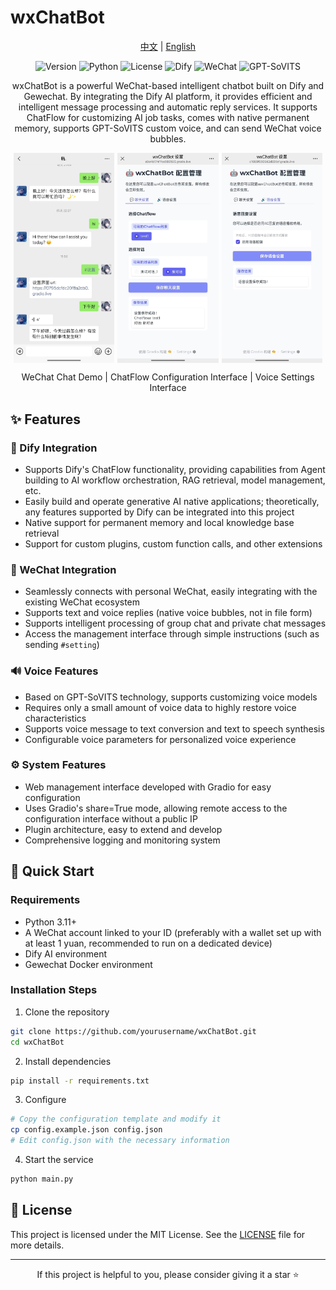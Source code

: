 # wxChatBot

<div align="center">
  <a href="../../README.md">中文</a> | 
  <a href="README.md">English</a>
</div>

<div align="center">

![Version](https://img.shields.io/badge/version-1.0.0-blue)
![Python](https://img.shields.io/badge/Python-3.11+-green)
![License](https://img.shields.io/badge/license-MIT-orange)
![Dify](https://img.shields.io/badge/Dify-Powered-purple)
![WeChat](https://img.shields.io/badge/WeChat-Work-brightgreen)
![GPT-SoVITS](https://img.shields.io/badge/GPT--SoVITS-Enabled-red)

</div>

<p align="center">wxChatBot is a powerful WeChat-based intelligent chatbot built on Dify and Gewechat. By integrating the Dify AI platform, it provides efficient and intelligent message processing and automatic reply services. It supports ChatFlow for customizing AI job tasks, comes with native permanent memory, supports GPT-SoVITS custom voice, and can send WeChat voice bubbles.</p>

<div align="center" style="display: flex; justify-content: center; flex-wrap: nowrap; gap: 5px; max-width: 100%; overflow-x: auto;">
  <img src="../../docs/images/wxchat_demo.jpg" alt="WeChat Chat Demo" width="32%" style="max-width: 32%;">
  <img src="../../docs/images/settings_chatflow.jpg" alt="Feature Display" width="32%" style="max-width: 32%;">
  <img src="../../docs/images/settings_voice.jpg" alt="Voice Settings Interface" width="32%" style="max-width: 32%;">
</div>
<p align="center">WeChat Chat Demo | ChatFlow Configuration Interface | Voice Settings Interface</p>


## ✨ Features

### 🤖 Dify Integration
- Supports Dify's ChatFlow functionality, providing capabilities from Agent building to AI workflow orchestration, RAG retrieval, model management, etc.
- Easily build and operate generative AI native applications; theoretically, any features supported by Dify can be integrated into this project
- Native support for permanent memory and local knowledge base retrieval
- Support for custom plugins, custom function calls, and other extensions

### 📱 WeChat Integration
- Seamlessly connects with personal WeChat, easily integrating with the existing WeChat ecosystem
- Supports text and voice replies (native voice bubbles, not in file form)
- Supports intelligent processing of group chat and private chat messages
- Access the management interface through simple instructions (such as sending `#setting`)

### 🔊 Voice Features
- Based on GPT-SoVITS technology, supports customizing voice models
- Requires only a small amount of voice data to highly restore voice characteristics
- Supports voice message to text conversion and text to speech synthesis
- Configurable voice parameters for personalized voice experience

### ⚙️ System Features
- Web management interface developed with Gradio for easy configuration
- Uses Gradio's share=True mode, allowing remote access to the configuration interface without a public IP
- Plugin architecture, easy to extend and develop
- Comprehensive logging and monitoring system

## 🚀 Quick Start

### Requirements
- Python 3.11+
- A WeChat account linked to your ID (preferably with a wallet set up with at least 1 yuan, recommended to run on a dedicated device)
- Dify AI environment
- Gewechat Docker environment

### Installation Steps

1. Clone the repository
```bash
git clone https://github.com/yourusername/wxChatBot.git
cd wxChatBot
```

2. Install dependencies
```bash
pip install -r requirements.txt
```

3. Configure
```bash
# Copy the configuration template and modify it
cp config.example.json config.json
# Edit config.json with the necessary information
```

4. Start the service
```bash
python main.py
```

## 📄 License

This project is licensed under the MIT License. See the [LICENSE](../../LICENSE) file for more details.

---

<p align="center">If this project is helpful to you, please consider giving it a star ⭐️</p> 